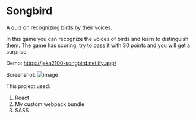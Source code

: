 # Songbird

A quiz on recognizing birds by their voices.

In this game you can recognize the voices of birds and learn to distinguish them. The game has scoring, try to pass it with 30 points and you will get a surprise.

Demo: <https://jeka2100-songbird.netlify.app/>

Screenshot:
![image](https://user-images.githubusercontent.com/40537662/95206754-20e38e80-07f8-11eb-9ae5-01b05fe0b499.png)

This project used:

1. React
2. My custom webpack bundle
3. SASS
